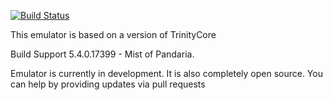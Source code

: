 [![Build Status](https://travis-ci.org/CaffCore/5.4.0.17399.png)](https://travis-ci.org/CaffCore/5.4.0.17399)

This emulator is based on a version of TrinityCore

Build Support 5.4.0.17399 - Mist of Pandaria.

Emulator is currently in development. It is also completely open source.
You can help by providing updates via pull requests

